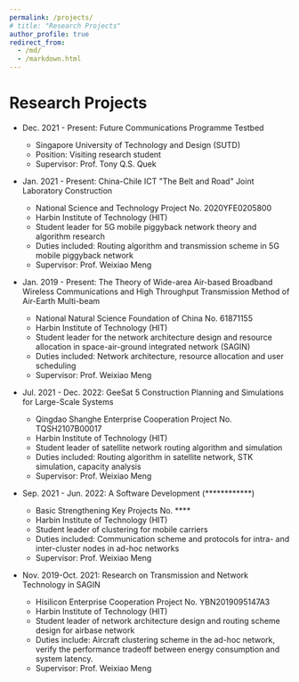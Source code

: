 ```yaml
---
permalink: /projects/
# title: "Research Projects"
author_profile: true
redirect_from: 
  - /md/
  - /markdown.html
---
```


Research Projects
==

* Dec. 2021 - Present: Future Communications Programme Testbed
  * Singapore University of Technology and Design (SUTD)
  * Position: Visiting research student
  * Supervisor: Prof. Tony Q.S. Quek


* Jan. 2021 - Present: China-Chile ICT "The Belt and Road" Joint Laboratory Construction
  * National Science and Technology Project No. 2020YFE0205800
  * Harbin Institute of Technology (HIT)
  * Student leader for 5G mobile piggyback network theory and algorithm research
  * Duties included: Routing algorithm and transmission scheme in 5G mobile piggyback network
  * Supervisor: Prof. Weixiao Meng

* Jan. 2019 - Present: The Theory of Wide-area Air-based Broadband Wireless Communications and High Throughput Transmission Method of Air-Earth Multi-beam
  * National Natural Science Foundation of China No. 61871155
  * Harbin Institute of Technology (HIT)
  * Student leader for the network architecture design and resource allocation in space-air-ground integrated network (SAGIN)
  * Duties included: Network architecture, resource allocation and user scheduling
  * Supervisor: Prof. Weixiao Meng


* Jul. 2021 - Dec. 2022: GeeSat 5 Construction Planning and Simulations for Large-Scale Systems
  * Qingdao Shanghe Enterprise Cooperation Project No. TQSH2107B00017
  * Harbin Institute of Technology (HIT)
  * Student leader of satellite network routing algorithm and simulation
  * Duties included: Routing algorithm in satellite network, STK simulation, capacity analysis
  * Supervisor: Prof. Weixiao Meng
  
  
* Sep. 2021 - Jun. 2022: A Software Development (************)
  * Basic Strengthening Key Projects No. ****
  * Harbin Institute of Technology (HIT)
  * Student leader of clustering for mobile carriers
  * Duties included: Communication scheme and protocols for intra- and inter-cluster nodes in ad-hoc networks
  * Supervisor: Prof. Weixiao Meng
  
 
* Nov. 2019-Oct. 2021: Research on Transmission and Network Technology in SAGIN
  * Hisilicon Enterprise Cooperation Project No. YBN2019095147A3 
  * Harbin Institute of Technology (HIT)
  * Student leader of network architecture design and routing scheme design for airbase network
  * Duties include: Aircraft clustering scheme in the ad-hoc network, verify the performance tradeoff between energy consumption and system latency.
  * Supervisor: Prof. Weixiao Meng

<!---
## Locations of key files/directories

* Basic config options: _config.yml
* Top navigation bar config: _data/navigation.yml
* Single pages: _pages/
* Collections of pages are .md or .html files in:
  * _publications/
  * _portfolio/
  * _posts/
  * _teaching/
  * _talks/
* Footer: _includes/footer.html
* Static files (like PDFs): /files/
* Profile image (can set in _config.yml): images/profile.png

## Tips and hints

* Name a file ".md" to have it render in markdown, name it ".html" to render in HTML.
* Go to the [commit list](https://github.com/academicpages/academicpages.github.io/commits/master) (on your repo) to find the last version Github built with Jekyll. 
  * Green check: successful build
  * Orange circle: building
  * Red X: error
  * No icon: not built

## Resources
 * [Liquid syntax guide](https://shopify.github.io/liquid/tags/control-flow/)

## Markdown guide

### Header three

#### Header four

##### Header five

###### Header six

## Blockquotes

Single line blockquote:

> Quotes are cool.

## Tables

### Table 1

| Entry            | Item   |                                                              |
| --------         | ------ | ------------------------------------------------------------ |
| [John Doe](#)    | 2016   | Description of the item in the list                          |
| [Jane Doe](#)    | 2019   | Description of the item in the list                          |
| [Doe Doe](#)     | 2022   | Description of the item in the list                          |

### Table 2

| Header1 | Header2 | Header3 |
|:--------|:-------:|--------:|
| cell1   | cell2   | cell3   |
| cell4   | cell5   | cell6   |
|-----------------------------|
| cell1   | cell2   | cell3   |
| cell4   | cell5   | cell6   |
|=============================|
| Foot1   | Foot2   | Foot3   |

## Definition Lists

Definition List Title
:   Definition list division.

Startup
:   A startup company or startup is a company or temporary organization designed to search for a repeatable and scalable business model.

#dowork
:   Coined by Rob Dyrdek and his personal body guard Christopher "Big Black" Boykins, "Do Work" works as a self motivator, to motivating your friends.

Do It Live
:   I'll let Bill O'Reilly [explain](https://www.youtube.com/watch?v=O_HyZ5aW76c "We'll Do It Live") this one.

## Unordered Lists (Nested)

  * List item one 
      * List item one 
          * List item one
          * List item two
          * List item three
          * List item four
      * List item two
      * List item three
      * List item four
  * List item two
  * List item three
  * List item four

## Ordered List (Nested)

  1. List item one 
      1. List item one 
          1. List item one
          2. List item two
          3. List item three
          4. List item four
      2. List item two
      3. List item three
      4. List item four
  2. List item two
  3. List item three
  4. List item four

## Buttons

Make any link standout more when applying the `.btn` class.

## Notices

**Watch out!** You can also add notices by appending `{: .notice}` to a paragraph.
{: .notice}

## HTML Tags

### Address Tag

<address>
  1 Infinite Loop<br /> Cupertino, CA 95014<br /> United States
</address>

### Anchor Tag (aka. Link)

This is an example of a [link](http://github.com "Github").

### Abbreviation Tag

The abbreviation CSS stands for "Cascading Style Sheets".

*[CSS]: Cascading Style Sheets

### Cite Tag

"Code is poetry." ---<cite>Automattic</cite>

### Code Tag

You will learn later on in these tests that `word-wrap: break-word;` will be your best friend.

### Strike Tag

This tag will let you <strike>strikeout text</strike>.

### Emphasize Tag

The emphasize tag should _italicize_ text.

### Insert Tag

This tag should denote <ins>inserted</ins> text.

### Keyboard Tag

This scarcely known tag emulates <kbd>keyboard text</kbd>, which is usually styled like the `<code>` tag.

### Preformatted Tag

This tag styles large blocks of code.

<pre>
.post-title {
  margin: 0 0 5px;
  font-weight: bold;
  font-size: 38px;
  line-height: 1.2;
  and here's a line of some really, really, really, really long text, just to see how the PRE tag handles it and to find out how it overflows;
}
</pre>

### Quote Tag

<q>Developers, developers, developers&#8230;</q> &#8211;Steve Ballmer

### Strong Tag

This tag shows **bold text**.

### Subscript Tag

Getting our science styling on with H<sub>2</sub>O, which should push the "2" down.

### Superscript Tag

Still sticking with science and Isaac Newton's E = MC<sup>2</sup>, which should lift the 2 up.

### Variable Tag

This allows you to denote <var>variables</var>.
-->
